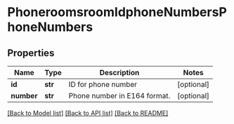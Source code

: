 # PhoneroomsroomIdphoneNumbersPhoneNumbers

## Properties
Name | Type | Description | Notes
------------ | ------------- | ------------- | -------------
**id** | **str** | ID for phone number | [optional] 
**number** | **str** | Phone number in E164 format. | [optional] 

[[Back to Model list]](../README.md#documentation-for-models) [[Back to API list]](../README.md#documentation-for-api-endpoints) [[Back to README]](../README.md)

